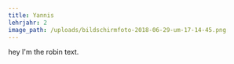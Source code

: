 ```yaml
---
title: Yannis
lehrjahr: 2
image_path: /uploads/bildschirmfoto-2018-06-29-um-17-14-45.png
---
```


hey I'm the robin text.
<!-- build:scripto -->

